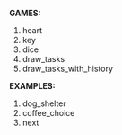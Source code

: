 **GAMES:**
1. heart
2. key
3. dice
4. draw_tasks
5. draw_tasks_with_history

**EXAMPLES:**
1. dog_shelter
2. coffee_choice
3. next